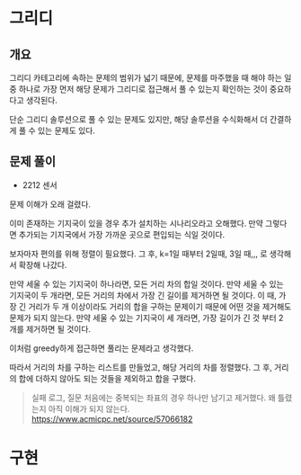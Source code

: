 # 그리디
## 개요
그리디 카테고리에 속하는 문제의 범위가 넓기 때문에,
문제를 마주했을 때 해야 하는 일 중 하나로 가장 먼저 
해당 문제가 그리디로 접근해서 풀 수 있는지 확인하는 것이 중요하다고 생각된다.

단순 그리디 솔루션으로 풀 수 있는 문제도 있지만,
해당 솔루션을 수식화해서 더 간결하게 풀 수 있는 문제도 있다.

## 문제 풀이
- 2212 센서

문제 이해가 오래 걸렸다.

이미 존재하는 기지국이 있을 경우 추가 설치하는 시나리오라고 오해했다.
만약 그렇다면 추가되는 기지국에서 가장 가까운 곳으로 편입되는 식일 것이다.

보자마자 편의를 위해 정렬이 필요했다.
그 후, k=1일 때부터 2일때, 3일 때,,, 로 생각해서 확장해 나갔다.

만약 세울 수 있는 기지국이 하나라면, 모든 거리 차의 합일 것이다.
만약 세울 수 있는 기지국이 두 개라면, 모든 거리의 차에서 가장 긴 길이를 제거하면 될 것이다.
이 때, 가장 긴 거리가 두 개 이상이라도 거리의 합을 구하는 문제이기 때문에 어떤 것을 제거해도 문제가 되지 않는다.
만약 세울 수 있는 기지국이 세 개라면, 가장 길이가 긴 것 부터 2 개를 제거하면 될 것이다.

이처럼 greedy하게 접근하면 풀리는 문제라고 생각했다.

따라서 거리의 차를 구하는 리스트를 만들었고, 해당 거리의 차를 정렬했다.
그 후, 거리의 합에 더하지 않아도 되는 것들을 제외하고 합을 구했다.

>실패 로그, 질문
처음에는 중복되는 좌표의 경우 하나만 남기고 제거했다. 왜 틀렸는지 아직 이해가 되지 않는다.
https://www.acmicpc.net/source/57066182


# 구현
